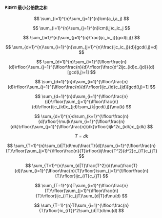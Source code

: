 #### P3911 最小公倍数之和

$$
\sum_{i=1}^{n}\sum_{j=1}^{n}lcm(a_i,a_j)
$$

$$
\sum_{i=1}^{n}\sum_{j=1}^{n}lcm(i,j)c_ic_j
$$

$$
\sum_{i=1}^{n}\sum_{j=1}^{n}\frac{ijc_ic_j}{gcd(i,j)}
$$

$$
\sum_{d=1}^{n}\sum_{i=1}^{n}\sum_{j=1}^{n}\frac{ijc_ic_j}{d}[gcd(i,j)=d]
$$

$$
\sum_{d=1}^{n}\sum_{i=1}^{\lfloor\frac{n}{d}\rfloor}\sum_{j=1}^{\lfloor\frac{n}{d}\rfloor}\frac{d^2ijc_{id}c_{jd}}{d}[gcd(i,j)=1]
$$

$$
\sum_{d=1}^{n}d\sum_{i=1}^{\lfloor\frac{n}{d}\rfloor}\sum_{j=1}^{\lfloor\frac{n}{d}\rfloor}ijc_{id}c_{jd}[gcd(i,j)=1]
$$

$$
\sum_{d=1}^{n}d\sum_{i=1}^{\lfloor\frac{n}{d}\rfloor}\sum_{j=1}^{\lfloor\frac{n}{d}\rfloor}ijc_{id}c_{jd}\sum_{k|gcd(i,j)}\mu(k)
$$

$$
\sum_{d=1}^{n}d\sum_{k=1}^{\lfloor\frac{n}{d}\rfloor}\mu(k)\sum_{i=1}^{\lfloor\frac{n}{dk}\rfloor}\sum_{j=1}^{\lfloor\frac{n}{dk}\rfloor}ijk^2c_{idk}c_{jdk}
$$

$$
T=dk
$$

$$
\sum_{T=1}^{n}\sum_{d|T}d\mu(\frac{T}{d})\sum_{i=1}^{\lfloor\frac{n}{T}\rfloor}\sum_{j=1}^{\lfloor\frac{n}{T}\rfloor}ij\frac{T^2}{d^2}c_{iT}c_{jT}
$$

$$
\sum_{T=1}^{n}\sum_{d|T}\frac{T^2}{d}\mu(\frac{T}{d})\sum_{i=1}^{\lfloor\frac{n}{T}\rfloor}\sum_{j=1}^{\lfloor\frac{n}{T}\rfloor}ijc_{iT}c_{jT}
$$

$$
\sum_{T=1}^{n}T\sum_{i=1}^{\lfloor\frac{n}{T}\rfloor}\sum_{j=1}^{\lfloor\frac{n}{T}\rfloor}ijc_{iT}c_{jT}\sum_{d|T}d\mu(d)
$$

$$
\sum_{T=1}^{n}T(\sum_{i=1}^{\lfloor\frac{n}{T}\rfloor}ic_{iT})^2\sum_{d|T}d\mu(d)
$$
